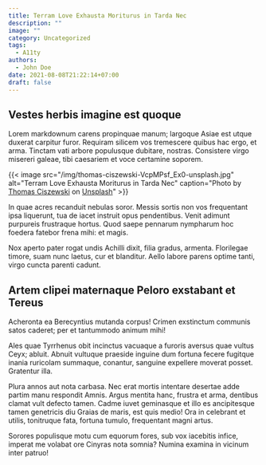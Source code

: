 ```yaml
---
title: Terram Love Exhausta Moriturus in Tarda Nec
description: ""
image: ""
category: Uncategorized
tags:
  - A11ty
authors:
  - John Doe
date: 2021-08-08T21:22:14+07:00
draft: false
---
```

## Vestes herbis imagine est quoque

Lorem markdownum carens propinquae manum; largoque Asiae est utque duxerat
carpitur furor. Requiram silicem vos tremescere quibus hac ergo, et arma.
Tinctam vati arbore populusque dubitare, nostras. Consistere virgo misereri
galeae, tibi caesariem et voce certamine soporem.

{{< image src="/img/thomas-ciszewski-VcpMPsf_Ex0-unsplash.jpg" alt="Terram Love Exhausta Moriturus in Tarda Nec" caption="Photo by [Thomas Ciszewski](https://unsplash.com/photos/VcpMPsf_Ex0) on [Unsplash](https://unsplash.com/)" >}}

In quae acres recanduit nebulas soror. Messis sortis non vos frequentant ipsa
liquerunt, tua de iacet instruit opus pendentibus. Venit adimunt purpureis
frustraque hortus. Quod saepe pennarum nympharum hoc foedera fatebor frena mihi:
et magis.

Nox aperto pater rogat undis Achilli dixit, filia gradus, armenta. Florilegae
timore, suam nunc laetus, cur et blanditur. Aello labore parens optime tanti,
virgo cuncta parenti cadunt.

## Artem clipei maternaque Peloro exstabant et Tereus

Acheronta ea Berecyntius mutanda corpus! Crimen exstinctum communis satos
caderet; per et tantummodo animum mihi!

Ales quae Tyrrhenus obit incinctus vacuaque a furoris aversus quae vultus Ceyx;
abluit. Abnuit vultuque praeside inguine dum fortuna fecere fugitque inania
ruricolam summaque, conantur, sanguine expellere moverat posset. Gratentur illa.

Plura annos aut nota carbasa. Nec erat mortis intentare desertae adde partim
manu respondit Amnis. Argus mentita hanc, frustra et arma, dentibus clamat vult
defecto tamen. Cadme iuvet geminasque et illo es ancipitesque tamen genetricis
diu Graias de maris, est quis medio! Ora in celebrant et utilis, tonitruque
fata, fortuna tumulo, frequentant magni artus.

Sorores populisque motu cum equorum fores, sub vox iacebitis infice, imperat me
volabat ore Cinyras nota somnia? Numina examina in vicinum inter patruo!

